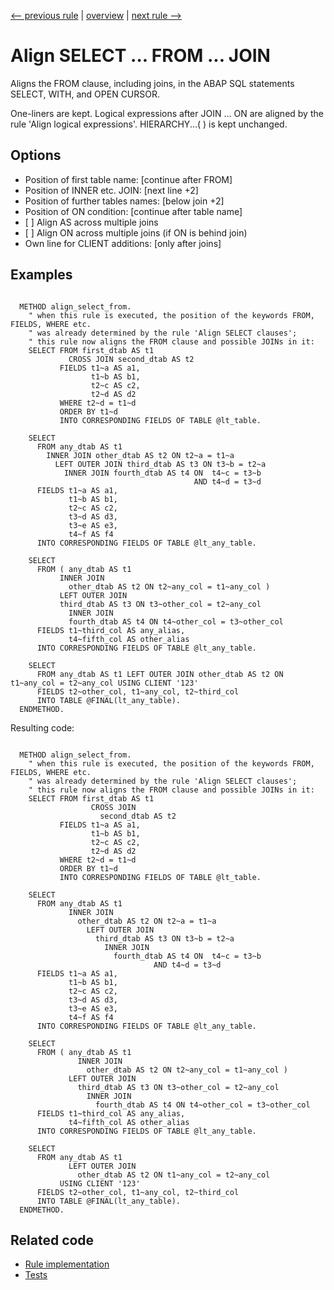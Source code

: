 [<-- previous rule](AlignSelectClausesRule.md) | [overview](../rules.md) | [next rule -->](AlignSelectListsRule.md)

# Align SELECT ... FROM ... JOIN

Aligns the FROM clause, including joins, in the ABAP SQL statements SELECT, WITH, and OPEN CURSOR.

One-liners are kept. Logical expressions after JOIN ... ON are aligned by the rule 'Align logical expressions'. HIERARCHY...\( \) is kept unchanged.

## Options

* Position of first table name: \[continue after FROM\]
* Position of INNER etc. JOIN: \[next line \+2\]
* Position of further tables names: \[below join \+2\]
* Position of ON condition: \[continue after table name\]
* \[ \] Align AS across multiple joins
* \[ \] Align ON across multiple joins \(if ON is behind join\)
* Own line for CLIENT additions: \[only after joins\]

## Examples


```ABAP

  METHOD align_select_from.
    " when this rule is executed, the position of the keywords FROM, FIELDS, WHERE etc.
    " was already determined by the rule 'Align SELECT clauses';
    " this rule now aligns the FROM clause and possible JOINs in it:
    SELECT FROM first_dtab AS t1
             CROSS JOIN second_dtab AS t2
           FIELDS t1~a AS a1,
                  t1~b AS b1,
                  t2~c AS c2,
                  t2~d AS d2
           WHERE t2~d = t1~d
           ORDER BY t1~d
           INTO CORRESPONDING FIELDS OF TABLE @lt_table.

    SELECT
      FROM any_dtab AS t1
        INNER JOIN other_dtab AS t2 ON t2~a = t1~a
          LEFT OUTER JOIN third_dtab AS t3 ON t3~b = t2~a
            INNER JOIN fourth_dtab AS t4 ON  t4~c = t3~b
                                         AND t4~d = t3~d
      FIELDS t1~a AS a1,
             t1~b AS b1,
             t2~c AS c2,
             t3~d AS d3,
             t3~e AS e3,
             t4~f AS f4
      INTO CORRESPONDING FIELDS OF TABLE @lt_any_table.

    SELECT
      FROM ( any_dtab AS t1
           INNER JOIN
             other_dtab AS t2 ON t2~any_col = t1~any_col )
           LEFT OUTER JOIN
           third_dtab AS t3 ON t3~other_col = t2~any_col
             INNER JOIN
             fourth_dtab AS t4 ON t4~other_col = t3~other_col
      FIELDS t1~third_col AS any_alias,
             t4~fifth_col AS other_alias
      INTO CORRESPONDING FIELDS OF TABLE @lt_any_table.

    SELECT
      FROM any_dtab AS t1 LEFT OUTER JOIN other_dtab AS t2 ON t1~any_col = t2~any_col USING CLIENT '123'
      FIELDS t2~other_col, t1~any_col, t2~third_col
      INTO TABLE @FINAL(lt_any_table).
  ENDMETHOD.
```

Resulting code:

```ABAP

  METHOD align_select_from.
    " when this rule is executed, the position of the keywords FROM, FIELDS, WHERE etc.
    " was already determined by the rule 'Align SELECT clauses';
    " this rule now aligns the FROM clause and possible JOINs in it:
    SELECT FROM first_dtab AS t1
                  CROSS JOIN
                    second_dtab AS t2
           FIELDS t1~a AS a1,
                  t1~b AS b1,
                  t2~c AS c2,
                  t2~d AS d2
           WHERE t2~d = t1~d
           ORDER BY t1~d
           INTO CORRESPONDING FIELDS OF TABLE @lt_table.

    SELECT
      FROM any_dtab AS t1
             INNER JOIN
               other_dtab AS t2 ON t2~a = t1~a
                 LEFT OUTER JOIN
                   third_dtab AS t3 ON t3~b = t2~a
                     INNER JOIN
                       fourth_dtab AS t4 ON  t4~c = t3~b
                                AND t4~d = t3~d
      FIELDS t1~a AS a1,
             t1~b AS b1,
             t2~c AS c2,
             t3~d AS d3,
             t3~e AS e3,
             t4~f AS f4
      INTO CORRESPONDING FIELDS OF TABLE @lt_any_table.

    SELECT
      FROM ( any_dtab AS t1
               INNER JOIN
                 other_dtab AS t2 ON t2~any_col = t1~any_col )
             LEFT OUTER JOIN
               third_dtab AS t3 ON t3~other_col = t2~any_col
                 INNER JOIN
                   fourth_dtab AS t4 ON t4~other_col = t3~other_col
      FIELDS t1~third_col AS any_alias,
             t4~fifth_col AS other_alias
      INTO CORRESPONDING FIELDS OF TABLE @lt_any_table.

    SELECT
      FROM any_dtab AS t1
             LEFT OUTER JOIN
               other_dtab AS t2 ON t1~any_col = t2~any_col
           USING CLIENT '123'
      FIELDS t2~other_col, t1~any_col, t2~third_col
      INTO TABLE @FINAL(lt_any_table).
  ENDMETHOD.
```

## Related code

* [Rule implementation](../../com.sap.adt.abapcleaner/src/com/sap/adt/abapcleaner/rules/alignment/AlignSelectFromRule.java)
* [Tests](../../test/com.sap.adt.abapcleaner.test/src/com/sap/adt/abapcleaner/rules/alignment/AlignSelectFromTest.java)

